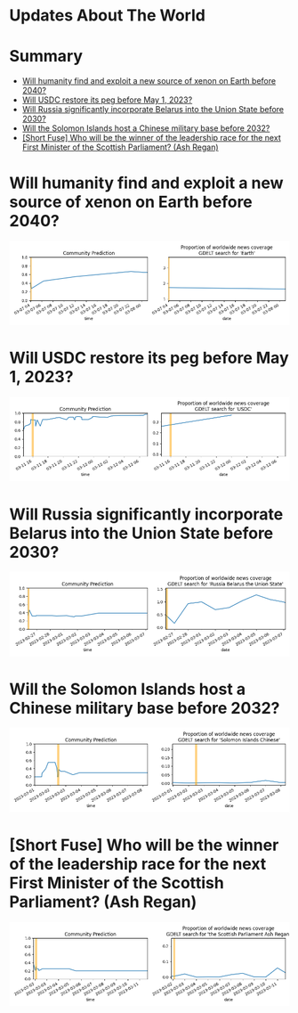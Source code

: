 
Updates About The World
=======================

Summary
=======

* [Will humanity find and exploit a new source of xenon on Earth before 2040?](#will-humanity-find-and-exploit-a-new-source-of-xenon-on-earth-before-2040)
* [Will USDC restore its peg before May 1, 2023?](#will-usdc-restore-its-peg-before-may-1-2023)
* [Will Russia significantly incorporate Belarus into the Union State before 2030?](#will-russia-significantly-incorporate-belarus-into-the-union-state-before-2030)
* [Will the Solomon Islands host a Chinese military base before 2032?](#will-the-solomon-islands-host-a-chinese-military-base-before-2032)
* [[Short Fuse] Who will be the winner of the leadership race for the next First Minister of the Scottish Parliament? (Ash Regan)](#short-fuse-who-will-be-the-winner-of-the-leadership-race-for-the-next-first-minister-of-the-scottish-parliament-ash-regan)

# Will humanity find and exploit a new source of xenon on Earth before 2040?


![Missing xenon found and used?](assets/01.png)
# Will USDC restore its peg before May 1, 2023?


![USDC peg restoration before May 2023?](assets/06.png)
# Will Russia significantly incorporate Belarus into the Union State before 2030?


![Russia taking over Belarus before 2030](assets/07.png)
# Will the Solomon Islands host a Chinese military base before 2032?


![Chinese Military Base in the Solomon Islands](assets/08.png)
# [Short Fuse] Who will be the winner of the leadership race for the next First Minister of the Scottish Parliament? (Ash Regan)


![Ash Regan](assets/10.png)